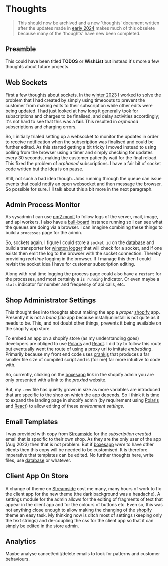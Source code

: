 # Thoughts

> This should now be archived and a new 'thoughts' document written after the
> updates made in [early 2024](changelog-early-2024) makes much of this
> obselete because many of the 'thoughts' have new been completed.

## Preamble

This could have been titled **TODOS** or **WishList** but instead it's more a
few thoughts about future projects.

## Web Sockets

First a few thoughts about sockets. In the [winter 2023](changelog-winter-2023)
I worked to solve the problem that I had created by simply using timeoouts to
prevent the customer from making edits to their subscription while other edits
were being updated. I had just looked at how long it generally took for
subscriptions and charges to be finalised, and delay activities accordingly;
it's not hard to see that this was a **fail**. This resulted in *orphaned*
subscriptions and charging errors.

So, I initially trialed setting up a websocket to monitor the updates in order
to receive notification when the subscription was finalised and could be
further edited. As this started getting a bit tricky I moved instead to using
polling from the browser using a timer and simply checking for updates every 30
seconds, making the customer patiently wait for the final reload. This fixed
the problem of *orphaned* subscriptions. I have a fair bit of socket code
written but the idea is on pause.

Still, not such a bad idea though. Jobs running through the queue can issue
events that could notify an open websocket and then message the browser. So
possible for sure. I'll talk about this a bit more in the next paragraph.

## Admin Process Monitor

As sysadmin I can use [pm2 monit][pm2] to follow logs of the server,
mail, image, and api workers. I also have a [bull-board][bull-board] instance
running so I can see what the queues are doing via a browser. I can imagine
combining these things to build a `processes` page for the admin.

So, sockets again. I figure I could store a `socket id` on the [database][mongo] and
build a transporter for [winston logger][winston] that will check for a socket,
and if one exists then emit the log to the browser with the socket connection.
Thereby providing *real time* logging in the browser. If I manage this then I
could revisit the socket idea I have for customer subscription editing.

Along with real time logging the process page could also have a `restart` for
the processes, and most certainly a `is running` indicator. Or even maybe a
`stats` indicator for number and frequency of api calls, etc.

## Shop Administrator Settings

This thought ties into thoughts about making the app a *proper*
[shopify][shopify] app. Presently it is not a *bona fide* app because
install/uninstall is not quite as it needs to be. This, and not doubt other
things, prevents it being available on the shopify app store.

To embed an app on a shopify store (as my understanding goes) developers are
obliged to use [Polaris][polaris] and [React][react]. I did try to follow this
route but eventually went the route of using a proxy url to imitate
*embedding*. Primarily because my front end code uses [crankjs][crankjs] that
produces a far smaller file size of compiled script and is (for me) far more
intuitive to code with.

So, currently, clicking on the [boxesapp](index) link in the shopify admin you
are only presented with a link to the *proxied* website.

But, my `.env` file has quietly grown in size as more variables are introduced
that are specific to the shop on which the app depends. So I think it is time
to expand the landing page in shopify admin (by requirement using
[Polaris][polaris] and [React][react]) to allow editing of these *environment
settings*.

## Email Templates

I was provided with copy from [Streamside][streamside] for the *subscription created*
email that is specific to their own shop. As they are the only user of the app
(Aug 2023) then that is not problem. But if [boxesapp](index) *were* to have
other clients then this copy will be needed to be customised. It is therefore
imperative that templates can be edited. No further thoughts here, write files,
use [database][mongo] or whatever.

## Client App On Store

A change of theme on [Streamside][streamside] cost me many, many hours of work
to fix the client app for the new theme (the dark background was a headache). A
settings module for the admin allows for the editing of fragments of text that
appear in the client app and for the colours of buttons etc. Even so, this was
not anything close enough to allow making the changing of the
[shopify](shopify) theme an easy task. My thinking now is ditch most of
settings (keeping only the text strings) and de-coupling the css for the client
app so that it can simply be edited in the store admin.

## Analytics

Maybe analyse cancel/edit/delete emails to look for patterns and customer behaviours.

[bullmq]: https://bullmq.com
[bull-board]: https://github.com/felixmosh/bull-board
[redis]: https://redis.com
[polaris]: https://polaris.shopify.com/
[react]: https://react.dev/
[streamside]: https://streamsideorganics.co.nz/
[winston]: https://github.com/winstonjs/winston
[pm2]: https://pm2.com
[crankjs]: https://crankjs.org/
[mongo]: https://mongodb.com
[shopify]: https://shopify.com
[recharge]: https://rechargepayments.com

